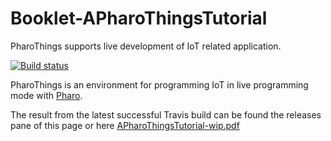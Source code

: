 # Booklet-APharoThingsTutorial
PharoThings supports live development of IoT related application.

[![Build status][badge]][travis]

PharoThings is an environment for programming IoT in live programming mode with [Pharo](www.pharo.org).

[travis]: https://travis-ci.org/SquareBracketAssociates/Booklet-APharoThingsTutorial
[badge]: https://travis-ci.org/SquareBracketAssociates/Booklet-APharoThingsTutorial.svg?branch=master

The result from the latest successful Travis build can be found the releases pane of this page or here [APharoThingsTutorial-wip.pdf](https://github.com/SquareBracketAssociates/Booklet-APharoThingsTutorial/releases/download/continuous/PharoThings-wip.pdf)